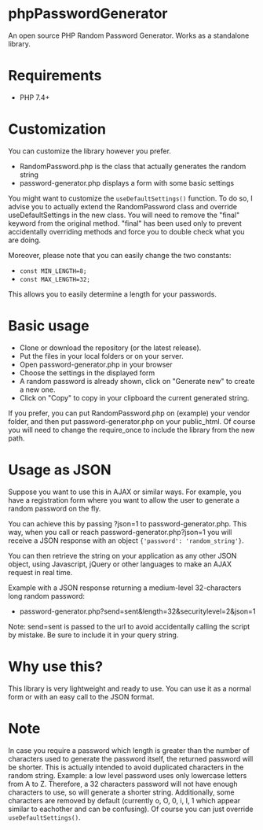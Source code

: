 # phpPasswordGenerator
 An open source PHP Random Password Generator. Works as a standalone library.

# Requirements
- PHP 7.4+

# Customization
You can customize the library however you prefer.
- RandomPassword.php is the class that actually generates the random string
- password-generator.php displays a form with some basic settings

You might want to customize the `useDefaultSettings()` function.
To do so, I advise you to actually extend the RandomPassword class and override useDefaultSettings in the new class. You will need to remove the "final" keyword from the original method. "final" has been used only to prevent accidentally overriding methods and force you to double check what you are doing.

Moreover, please note that you can easily change the two constants:
- `const MIN_LENGTH=8;`
- `const MAX_LENGTH=32;`

This allows you to easily determine a length for your passwords.

# Basic usage
- Clone or download the repository (or the latest release).
- Put the files in your local folders or on your server.
- Open password-generator.php in your browser
- Choose the settings in the displayed form
- A random password is already shown, click on "Generate new" to create a new one.
- Click on "Copy" to copy in your clipboard the current generated string.

If you prefer, you can put RandomPassword.php on (example) your vendor folder, and then put password-generator.php on your public_html. Of course you will need to change the require_once to include the library from the new path.

# Usage as JSON
Suppose you want to use this in AJAX or similar ways. For example, you have a registration form where you want to allow the user to generate a random password on the fly.

You can achieve this by passing ?json=1 to password-generator.php. This way, when you call or reach password-generator.php?json=1 you will receive a JSON response with an object `{'password': 'random_string'}`.

You can then retrieve the string on your application as any other JSON object, using Javascript, jQuery or other languages to make an AJAX request in real time.

Example with a JSON response returning a medium-level 32-characters long random password:
- password-generator.php?send=sent&length=32&securitylevel=2&json=1

Note: send=sent is passed to the url to avoid accidentally calling the script by mistake. Be sure to include it in your query string.

# Why use this?
This library is very lightweight and ready to use. You can use it as a normal form or with an easy call to the JSON format.

# Note
In case you require a password which length is greater than the number of characters used to generate the password itself, the returned password will be shorter. This is actually intended to avoid duplicated characters in the random string.
Example: a low level password uses only lowercase letters from A to Z. Therefore, a 32 characters password will not have enough characters to use, so will generate a shorter string.
Additionally, some characters are removed by default (currently o, O, 0, i, I, 1 which appear similar to eachother and can be confusing).
Of course you can just override `useDefaultSettings()`.